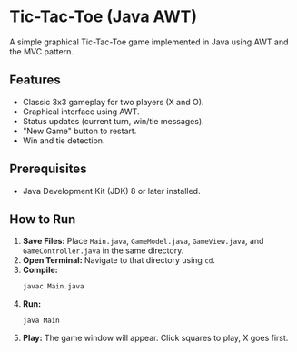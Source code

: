 # Tic-Tac-Toe (Java AWT)

A simple graphical Tic-Tac-Toe game implemented in Java using AWT and the MVC pattern.

## Features

*   Classic 3x3 gameplay for two players (X and O).
*   Graphical interface using AWT.
*   Status updates (current turn, win/tie messages).
*   "New Game" button to restart.
*   Win and tie detection.

## Prerequisites

*   Java Development Kit (JDK) 8 or later installed.

## How to Run

1.  **Save Files:** Place `Main.java`, `GameModel.java`, `GameView.java`, and `GameController.java` in the same directory.
2.  **Open Terminal:** Navigate to that directory using `cd`.
3.  **Compile:**
    ```bash
    javac Main.java
    ```
4.  **Run:**
    ```bash
    java Main
    ```
5.  **Play:** The game window will appear. Click squares to play, X goes first.
